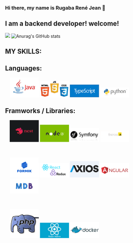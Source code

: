 ### Hi there, my name is Rugaba René Jean 👋

## I am a backend developer! welcome!
![](https://github-profile-summary-cards.vercel.app/api/cards/profile-details?username=ReneRugaba&theme=monokai)
![Anurag's GitHub stats](https://github-readme-stats.vercel.app/api?username=ReneRugaba&theme=calm&show_icons=true)



## MY SKILLS:

## Languages:
<div  style="margin: 15px" width="100%">
<img  width="20%" src="https://github.com/ReneRugaba/ReneRugaba/blob/main/img/java-logo.jpg"/>
<img  width="20%" src="https://github.com/ReneRugaba/ReneRugaba/blob/main/img/html-css-js.jpg"/>
<img  width="20%" src="https://github.com/ReneRugaba/ReneRugaba/blob/main/img/typescript.png"/>
<img  width="20%" src="https://github.com/ReneRugaba/ReneRugaba/blob/main/img/PY.png"/>
</div>

## Framworks / Libraries:

<div  style="margin: 15px" width="100%">
<img width="20%"  width="100px" src="https://github.com/ReneRugaba/ReneRugaba/blob/main/img/nest.png"/>
<img width="20%"  width="130px" src="https://github.com/ReneRugaba/ReneRugaba/blob/main/img/0%20T6tdupZFishq1o5t.png"/>
<img width="20%"  src="https://github.com/ReneRugaba/ReneRugaba/blob/main/img/SYMF.jpg"/>
<img width="20%"  width="130px" src="https://github.com/ReneRugaba/ReneRugaba/blob/main/img/express.png"/>

</div>
<br>
<div style="margin: 15px" width="100%">
<img  width="20%" src="https://github.com/ReneRugaba/ReneRugaba/blob/main/img/Formik-1.png"/>
<img  width="20%" src="https://github.com/ReneRugaba/ReneRugaba/blob/main/img/REACT.png"/>

<img  width="20%" src="https://github.com/ReneRugaba/ReneRugaba/blob/main/img/axios1.png"/>
<img  width="20%" src="https://github.com/ReneRugaba/ReneRugaba/blob/main/img/ANGULAR.png"/>
<img  width="20%" src="https://github.com/ReneRugaba/ReneRugaba/blob/main/img/MDB.jpg"/>
</div>
<br>
<div  style="margin: 15px" width="100%">
<img  width="20%" src="https://github.com/ReneRugaba/ReneRugaba/blob/main/img/astuces-php1.jpg"/>
<img  width="20%" src="https://github.com/ReneRugaba/ReneRugaba/blob/main/img/react-native-workshop (1).jpg"/>
<img  width="20%" src="https://github.com/ReneRugaba/ReneRugaba/blob/main/img/Logo-Docker.jpg"/>
</div>

